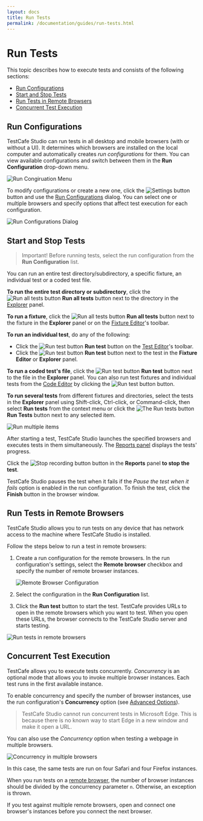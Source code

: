 ```yaml
---
layout: docs
title: Run Tests
permalink: /documentation/guides/run-tests.html
---
```

# Run Tests

This topic describes how to execute tests and consists of the following sections:

* [Run Configurations](#run-configurations)
* [Start and Stop Tests](#start-and-stop-tests)
* [Run Tests in Remote Browsers](#run-tests-in-remote-browsers)
* [Concurrent Test Execution](#concurrent-test-execution)

## Run Configurations

TestCafe Studio can run tests in all desktop and mobile browsers (with or without a UI). It determines which browsers are installed on the local computer and automatically creates *run configurations* for them. You can view available configurations and switch between them in the **Run Configuration** drop-down menu.

![Run Congiruation Menu](../../images/guides/run-configuration-list.png)

To modify configurations or create a new one, click the ![Settings button](../../images/guides/settings-icon.png) button and use the [Run Configurations](../user-interface/run-configurations-dialog.md) dialog. You can select one or multiple browsers and specify options that affect test execution for each configuration.

![Run Configurations Dialog](../../images/guides/run-configurations-dialog.png)

## Start and Stop Tests

> Important! Before running tests, select the run configuration from the **Run Configuration** list.

You can run an entire test directory/subdirectory, a specific fixture, an individual test or a coded test file.

**To run the entire test directory or subdirectory**, click the ![Run all tests button](../../images/guides/action-run-icon.png) **Run all tests** button next to the directory in the [Explorer](../user-interface/explorer-panel.md) panel.

**To run a fixture**, click the ![Run all tests button](../../images/guides/action-run-icon.png) **Run all tests** button next to the fixture in the **Explorer** panel or on the [Fixture Editor](../user-interface/fixture-editor.md)'s toolbar.

**To run an individual test**, do any of the following:

* Click the ![Run test button](../../images/guides/action-run-icon.png) **Run test** button on the [Test Editor](../user-interface/test-editor.md)'s toolbar.
* Click the ![Run test button](../../images/guides/action-run-icon.png) **Run test** button next to the test in the **Fixture Editor** or **Explorer** panel.

**To run a coded test's file**, click the ![Run test button](../../images/guides/action-run-icon.png) **Run test** button next to the file in the **Explorer** panel. You can also run test fixtures and individual tests from the [Code Editor](../user-interface/code-editor.md) by clicking the ![Run test button](../../images/guides/action-run-icon.png) button.

**To run several tests** from different fixtures and directories, select the tests in the **Explorer** panel using Shift-click, Ctrl-click, or Command-click, then select **Run tests** from the context menu or click the ![The Run tests button](../../images/user-interface/context-menu/run-tests.png) **Run Tests** button next to any selected item.

![Run multiple items](../../images/user-interface/running-multiple-items.png)

After starting a test, TestCafe Studio launches the specified browsers and executes tests in them simultaneously. The [Reports panel](../user-interface/reports-panel.md) displays the tests' progress.

Click the ![Stop recording button](../../images/guides/stop-recording-icon.png) button in the **Reports** panel **to stop the test**.

TestCafe Studio pauses the test when it fails if the *Pause the test when it fails* option is enabled in the run configuration. To finish the test, click the **Finish** button in the browser window.

## Run Tests in Remote Browsers

TestCafe Studio allows you to run tests on any device that has network access to the machine where TestCafe Studio is installed.

Follow the steps below to run a test in remote browsers:

1. Create a run configuration for the remote browsers. In the run configuration's settings, select the **Remote browser** checkbox and specify the number of remote browser instances.

    ![Remote Browser Configuration](../../images/guides/remote-browser-configuration.png)

2. Select the configuration in the **Run Configuration** list.
3. Click the **Run test** button to start the test. TestCafe provides URLs to open in the remote browsers which you want to test. When you open these URLs, the browser connects to the TestCafe Studio server and starts testing.

![Run tests in remote browsers](../../images/guides/running-in-remote-browsers.png)

## Concurrent Test Execution

TestCafe allows you to execute tests concurrently. *Concurrency* is an optional mode that allows you to invoke multiple browser instances. Each test runs in the first available instance.

To enable concurrency and specify the number of browser instances, use the run configuration's **Concurrency** option (see [Advanced Options](../user-interface/run-configurations-dialog.md#advanced-options)).

> TestCafe Studio cannot run concurrent tests in Microsoft Edge. This is because there is no known way to start Edge in a new window and make it open a URL.

You can also use the *Concurrency* option when testing a webpage in multiple browsers.

![Concurrency in multiple browsers](../../images/guides/concurrency-multiple-browsers.png)

In this case, the same tests are run on four Safari and four Firefox instances.

When you run tests on a [remote browser](#run-tests-in-remote-browsers), the number of browser instances should be divided by the concurrency parameter `n`. Otherwise, an exception is thrown.

If you test against multiple remote browsers, open and connect one browser's instances before you connect the next browser.
